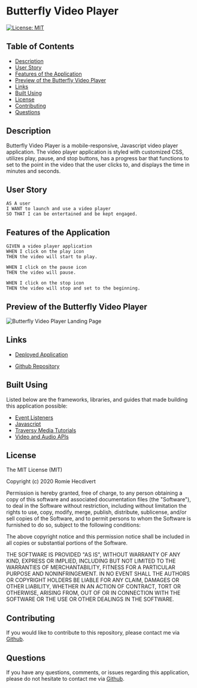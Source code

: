 # Butterfly Video Player

[![License: MIT](https://img.shields.io/badge/License-MIT-yellow.svg)](https://opensource.org/licenses/MIT)

## Table of Contents

- [Description](#description)
- [User Story](#user-story)
- [Features of the Application](#features-of-the-application)
- [Preview of the Butterfly Video Player](#preview-of-the-butterfly-video-player)
- [Links](#links)
- [Built Using](#built-using)
- [License](#license)
- [Contributing](#contributing)
- [Questions](#questions)

## Description

Butterfly Video Player is a mobile-responsive, Javascript video player application. The video player application is styled with customized CSS, utilizes play, pause, and stop buttons, has a progress bar that functions to set to the point in the video that the user clicks to, and displays the time in minutes and seconds.

## User Story

```
AS A user
I WANT to launch and use a video player
SO THAT I can be entertained and be kept engaged.
```

## Features of the Application

```
GIVEN a video player application
WHEN I click on the play icon
THEN the video will start to play.

WHEN I click on the pause icon
THEN the video will pause.

WHEN I click on the stop icon
THEN the video will stop and set to the beginning.
```

## Preview of the Butterfly Video Player

![Butterfly Video Player Landing Page](assets/images/butterflyVideoPlayerLandingPage.png)

## Links

- [Deployed Application](https://rh9891.github.io/butterflyvideoplayer)

- [Github Repository](https://github.com/rh9891/ButterflyVideoPlayer)

## Built Using

Listed below are the frameworks, libraries, and guides that made building this application possible:

- [Event Listeners](https://www.w3schools.com/js/js_htmldom_eventlistener.asp)
- [Javascript](https://www.w3schools.com/js/default.asp)
- [Traversy Media Tutorials](https://www.traversymedia.com)
- [Video and Audio APIs](https://developer.mozilla.org/en-US/docs/Learn/JavaScript/Client-side_web_APIs/Video_and_audio_APIs)

## License

The MIT License (MIT)

Copyright (c) 2020 Romie Hecdivert

Permission is hereby granted, free of charge, to any person obtaining a copy of this software and associated documentation files (the "Software"), to deal in the Software without restriction, including without limitation the rights to use, copy, modify, merge, publish, distribute, sublicense, and/or sell copies of the Software, and to permit persons to whom the Software is furnished to do so, subject to the following conditions:

The above copyright notice and this permission notice shall be included in all copies or substantial portions of the Software.

THE SOFTWARE IS PROVIDED "AS IS", WITHOUT WARRANTY OF ANY KIND, EXPRESS OR IMPLIED, INCLUDING BUT NOT LIMITED TO THE WARRANTIES OF MERCHANTABILITY, FITNESS FOR A PARTICULAR PURPOSE AND NONINFRINGEMENT. IN NO EVENT SHALL THE AUTHORS OR COPYRIGHT HOLDERS BE LIABLE FOR ANY CLAIM, DAMAGES OR OTHER LIABILITY, WHETHER IN AN ACTION OF CONTRACT, TORT OR OTHERWISE, ARISING FROM, OUT OF OR IN CONNECTION WITH THE SOFTWARE OR THE USE OR OTHER DEALINGS IN THE SOFTWARE.

## Contributing

If you would like to contribute to this repository, please contact me via [Github](https://github.com/rh9891).

## Questions

If you have any questions, comments, or issues regarding this application, please do not hesitate to contact me via [Github](https://github.com/rh9891).
